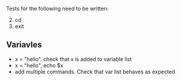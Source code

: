 Tests for the following need to be written:

2. cd
3. exit


## Variavles

* x = "hello". check that x is added to variable list
* x = "hello", echo $x
* add multiple commands. Check that var list behaves as expected
